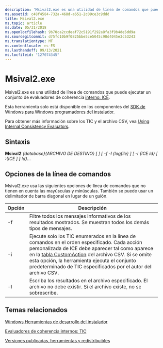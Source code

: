 ```yaml
---
description: 'Msival2.exe es una utilidad de línea de comandos que puede ejecutar un conjunto de evaluadores de coherencia interno: TIC.'
ms.assetid: c48f4584-732a-468d-a651-2c09ce3c9ddd
title: Msival2.exe
ms.topic: article
ms.date: 05/31/2018
ms.openlocfilehash: 9b70ca2ccdeaf72c5191f292a8fa3f9b4de5dd9a
ms.sourcegitcommit: d75fc10b9f0825bbe5ce5045c90d4045e3c53243
ms.translationtype: MT
ms.contentlocale: es-ES
ms.lasthandoff: 09/13/2021
ms.locfileid: "127074345"
---
```

# <a name="msival2exe"></a>Msival2.exe

Msival2.exe es una utilidad de línea de comandos que puede ejecutar un conjunto de evaluadores de coherencia [interno: ICE](internal-consistency-evaluators-ices.md).

Esta herramienta solo está disponible en los componentes del [SDK de Windows para Windows programadores del instalador](platform-sdk-components-for-windows-installer-developers.md).

Para obtener más información sobre los TIC y el archivo CSV, vea [Using Internal Consistency Evaluators](using-internal-consistency-evaluators.md).

## <a name="syntax"></a>Sintaxis

**Msival2** *{database}{ARCHIVO DE DESTINO} \[ \] \[ -f -l {logfile} \] \[ -i {ICE Id} \[ :{ICE \] \] Id}...*

## <a name="command-line-options"></a>Opciones de la línea de comandos

Msival2.exe usa las siguientes opciones de línea de comandos que no tienen en cuenta las mayúsculas y minúsculas. También se puede usar un delimitador de barra diagonal en lugar de un guión.



| Opción | Descripción                                                                                                                                                                                                                                                                                               |
|--------|-----------------------------------------------------------------------------------------------------------------------------------------------------------------------------------------------------------------------------------------------------------------------------------------------------------|
| -f     | Filtre todos los mensajes informativos de los resultados mostrados. Se muestran todos los demás tipos de mensajes.                                                                                                                                                                                              |
| -i     | Ejecute solo los TIC enumerados en la línea de comandos en el orden especificado. Cada acción personalizada de ICE debe aparecer tal como aparece en la [tabla CustomAction](customaction-table.md) del archivo CSV. Si se omite esta opción, la herramienta ejecuta el conjunto predeterminado de TIC especificados por el autor del archivo CSV. |
| -l     | Escriba los resultados en el archivo especificado. El archivo no debe existir. Si el archivo existe, no se sobrescribe.                                                                                                                                                                                          |



 

## <a name="related-topics"></a>Temas relacionados

<dl> <dt>

[Windows Herramientas de desarrollo del instalador](windows-installer-development-tools.md)
</dt> <dt>

[Evaluadores de coherencia internos: TIC](internal-consistency-evaluators-ices.md)
</dt> <dt>

[Versiones publicadas, herramientas y redistribuibles](released-versions-tools-and-redistributables.md)
</dt> </dl>

 

 



